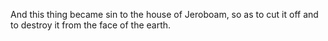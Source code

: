 And this thing became sin to the house of Jeroboam, so as to cut it off and to destroy it from the face of the earth.
